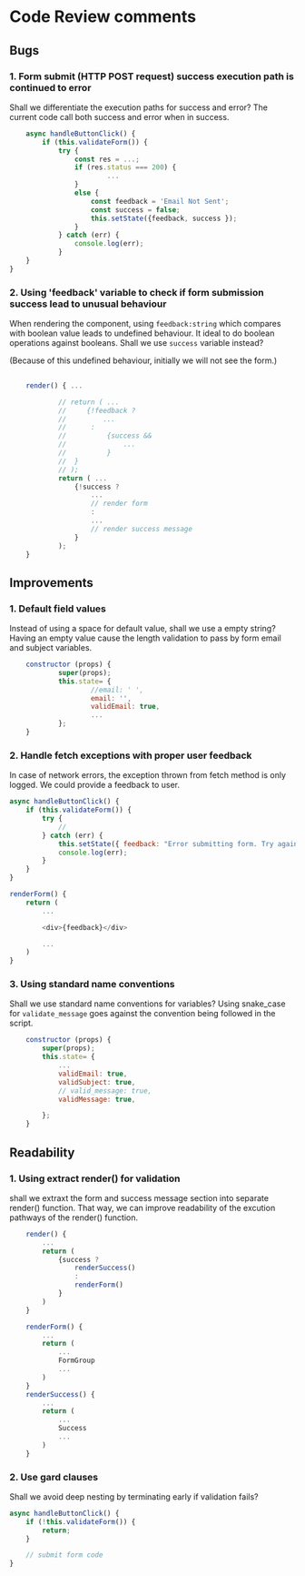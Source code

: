 # Code Review comments

## Bugs

### 1. Form submit (HTTP POST request) success execution path is continued to error

Shall we differentiate the execution paths for success and error? The current code call both success and error when in success.

```javascript
	async handleButtonClick() {
		if (this.validateForm()) {
			try {
				const res = ...;
				if (res.status === 200) {
						...
				} 
				else {
					const feedback = 'Email Not Sent';
					const success = false;
					this.setState({feedback, success });
				}
			} catch (err) {
				console.log(err);
			}
	}
}
```

### 2. Using 'feedback' variable to check if form submission success lead to unusual behaviour

When rendering the component, using `feedback:string` which compares with boolean value leads to undefined behaviour. It ideal to do boolean operations against booleans.
Shall we use `success` variable instead?

(Because of this undefined behaviour, initially we will not see the form.)

```javascript
	
	render() { ...

            // return ( ...
            //     {!feedback ?
            //         ...
			// 		:
			// 			{success &&
			// 				...
			// 			}
			// 	}
			// );
			return ( ...
                {!success ?
                    ...
					// render form
					:
					...	
					// render success message
				}
			);
	}
```

## Improvements

### 1. Default field values

Instead of using a space for default value, shall we use a empty string?
Having an empty value cause the length validation to pass by form email and subject variables.

```javascript
	constructor (props) {
			super(props);
			this.state= {
					//email: ' ',
					email: '',
					validEmail: true,
					...
			};
	}
```


### 2. Handle fetch exceptions with proper user feedback 

In case of network errors, the exception thrown from fetch method is only logged. We could provide a feedback to user.

```javascript
async handleButtonClick() {
	if (this.validateForm()) {
		try {
			//
		} catch (err) {
			this.setState({ feedback: "Error submitting form. Try again."})
			console.log(err);
		}
	}
}

renderForm() {
	return (
		...

		<div>{feedback}</div>

		...
	)
}
```

### 3. Using standard name conventions 

Shall we use standard name conventions for variables?
Using snake_case for `validate_message` goes against the convention being followed in the script.

```javascript
	constructor (props) {
		super(props);
		this.state= {
			...
			validEmail: true,
			validSubject: true,
			// valid_message: true,
			validMessage: true,

		};
	}
```

## Readability 


### 1. Using extract render() for validation

shall we extraxt the form and success message section into separate render() function. That way, we can improve readability of the excution pathways of the render() function.


```javascript
	render() {
		...
		return (
			{success ?
				renderSuccess()
				:
				renderForm()
			}
		)
	}

	renderForm() {
		...
		return (
			...
			FormGroup
			...
		)
	}
	renderSuccess() {
		...
		return (
			...
			Success
			...
		)
	}


```

### 2. Use gard clauses

Shall we avoid deep nesting by terminating early if validation fails?

```javascript
async handleButtonClick() {
	if (!this.validateForm()) {
		return;
	}

	// submit form code 
}
```
